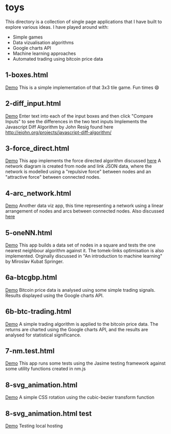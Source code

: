 # toys
This directory is a collection of single page applications that I have built to explore various ideas. I have played around with:
* Simple games
* Data vizualisation algorithms
* Google charts API
* Machine learning approaches
* Automated trading using bitcoin price data

## 1-boxes.html
[Demo](http://nickwip-com.stackstaging.com/0_toys/boxes.html)
This is a simple implementation of that 3x3 tile game. Fun times :smile:

## 2-diff_input.html
[Demo](http://nickwip-com.stackstaging.com/0_toys/diff_input.html)
Enter text into each of the input boxes and then click "Compare Inputs" to see the differences in the two text inputs Implements the Javascript Diff Algorithm by John Resig found here http://ejohn.org/projects/javascript-diff-algorithm/

## 3-force_direct.html
[Demo](http://nickwip-com.stackstaging.com/0_toys/fdv5.html)
This app implements the force directed algorithm discussed [here](http://ieeexplore.ieee.org/stamp/stamp.jsp?arnumber=6297585)
A network diagram is created from node and link JSON data, where the network is modelled using a "repulsive force" between nodes and an "attractive force" between connected nodes.  

## 4-arc_network.html
[Demo](http://nickwip-com.stackstaging.com/0_toys/arcNetwork.html)
Another data viz app, this time representing a network using a linear arrangement of nodes and arcs between connected nodes. Also discussed [here](http://ieeexplore.ieee.org/stamp/stamp.jsp?arnumber=6297585)

## 5-oneNN.html
[Demo](http://nickwip-com.stackstaging.com/0_toys/oneNN.html)
This app builds a data set of nodes in a square and tests the one nearest neighbour algorithm against it. The tomek-links optimisation is also implemented. Orginally discussed in "An introduction to machine learning" by Miroslav Kubat Springer.

## 6a-btcgbp.html
[Demo](http://nickwip-com.stackstaging.com/0_toys/btcgbp.html)
Bitcoin price data is analysed using some simple trading signals. Results displayed using the Google charts API.

## 6b-btc-trading.html
[Demo](http://nickwip-com.stackstaging.com/0_toys/btc-2axes.html)
A simple trading algorithm is applied to the bitcoin price data. The returns are charted using the Google charts API, and the results are analysed for statistical significance.

## 7-nm.test.html
[Demo](http://nickwip-com.stackstaging.com/0_toys/nm.test.html)
This app runs some tests using the Jasime testing framework against some utility functions created in nm.js

## 8-svg_animation.html
[Demo](http://nickwip-com.stackstaging.com/0_toys/svg_animation.html)
A simple CSS rotation using the cubic-bezier transform function

## 8-svg_animation.html test
[Demo](8-svg_animation.html)
Testing local hosting